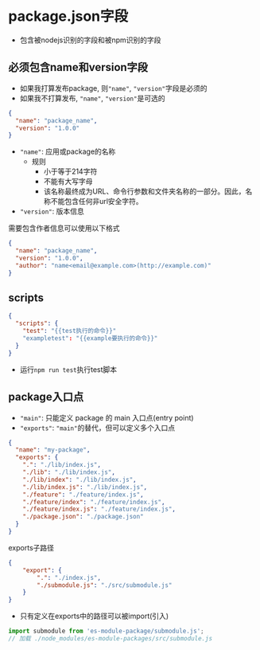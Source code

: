 # package.json字段

- 包含被nodejs识别的字段和被npm识别的字段

## 必须包含name和version字段

- 如果我打算发布package, 则`"name"`, `"version"`字段是必须的
- 如果我不打算发布, `"name"`, `"version"`是可选的

```json
{
  "name": "package_name",
  "version": "1.0.0"
}
```
- `"name"`: 应用或package的名称 
  - 规则
    - 小于等于214字符
    - 不能有大写字母
    - 该名称最终成为URL、命令行参数和文件夹名称的一部分。因此，名称不能包含任何非url安全字符。
- `"version"`: 版本信息 

需要包含作者信息可以使用以下格式

```json
{
  "name": "package_name",
  "version": "1.0.0",
  "author": "name<email@example.com>(http://example.com)"
}
```

## scripts

```json
{
  "scripts": {
    "test": "{{test执行的命令}}"
    "exampletest": "{{example要执行的命令}}"
  }
}
```

- 运行`npm run test`执行test脚本

## package入口点 

- `"main"`: 只能定义 package 的 main 入口点(entry point)
- `"exports"`: `"main"`的替代，但可以定义多个入口点

```json
{
  "name": "my-package",
  "exports": {
    ".": "./lib/index.js",
    "./lib": "./lib/index.js",
    "./lib/index": "./lib/index.js",
    "./lib/index.js": "./lib/index.js",
    "./feature": "./feature/index.js",
    "./feature/index": "./feature/index.js",
    "./feature/index.js": "./feature/index.js",
    "./package.json": "./package.json"
  }
}
```

exports子路径

```json
{
    "export": {
        ".": "./index.js",
        "./submodule.js": "./src/submodule.js"
    }
}
```

- 只有定义在exports中的路径可以被import(引入)

```javascript
import submodule from 'es-module-package/submodule.js';
// 加载 ./node_modules/es-module-packages/src/submodule.js
```